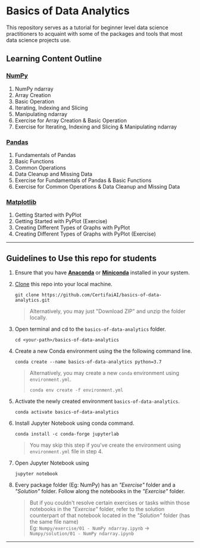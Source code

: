 # Basics of Data Analytics

This repository serves as a tutorial for beginner level data science practitioners to acquaint with some of the packages and tools that most data science projects use.<br>

## Learning Content Outline

### [**NumPy**](https://github.com/CertifaiAI/basics-of-data-analytics/tree/main/Numpy/exercise)
1. NumPy ndarray
2. Array Creation
3. Basic Operation
4. Iterating, Indexing and Slicing
5. Manipulating ndarray
6. Exercise for Array Creation & Basic Operation
7. Exercise for Iterating, Indexing and Slicing & Manipulating ndarray

### [**Pandas**](https://github.com/CertifaiAI/basics-of-data-analytics/tree/main/Pandas/Exercise)
1. Fundamentals of Pandas
2. Basic Functions
3. Common Operations
4. Data Cleanup and Missing Data
5. Exercise for Fundamentals of Pandas & Basic Functions
6. Exercise for Common Operations & Data Cleanup and Missing Data

### [**Matplotlib**](https://github.com/CertifaiAI/basics-of-data-analytics/tree/main/Matplotlib/Exercise)
1. Getting Started with PyPlot
2. Getting Started with PyPlot (Exercise)
3. Creating Different Types of Graphs with PyPlot
4. Creating Different Types of Graphs with PyPlot (Exercise)

<hr/>

## Guidelines to Use this repo for students

1. Ensure that you have [**Anaconda**](https://docs.anaconda.com/anaconda/install/) or [**Miniconda**](https://docs.conda.io/en/latest/miniconda.html) installed in your system.

2. [Clone](https://docs.github.com/en/github/creating-cloning-and-archiving-repositories/cloning-a-repository-from-github/cloning-a-repository) this repo into your local machine.  

    ```
    git clone https://github.com/CertifaiAI/basics-of-data-analytics.git
    ```

    >   Alternatively, you may just "Download ZIP" and unzip the folder locally.

3. Open terminal and cd to the `basics-of-data-analytics` folder.

    ```
    cd <your-path>/basics-of-data-analytics
    ```

4. Create a new Conda environment using the the following command line.

    ```
    conda create --name basics-of-data-analytics python=3.7
    ```

    >   Alternatively, you may create a new `conda` environment using `environment.yml`.
    >   
    >   `conda env create -f environment.yml`

5. Activate the newly created environment `basics-of-data-analytics`.
    ```
    conda activate basics-of-data-analytics
    ```

6. Install Jupyter Notebook using conda command.
    ```
    conda install -c conda-forge jupyterlab
    ```

    >   You may skip this step if you've create the environment using `environment.yml` file in step 4.


7. Open Jupyter Notebook using
    ```
    jupyter notebook
    ```

8. Every package folder (Eg: NumPy) has an *"Exercise"* folder and a *"Solution"* folder. Follow along the notebooks in the *"Exercise"* folder. 

    >   But if you couldn't resolve certain exercises or tasks within those notebooks in the *"Exercise"* folder, refer to the solution counterpart of that notebook located in the *"Solution"* folder (has the same file name)<br/>
    >   Eg: `Numpy/exercise/01 - NumPy ndarray.ipynb` -> `Numpy/solution/01 - NumPy ndarray.ipynb`

<hr/>

<br>
